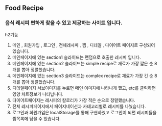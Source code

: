 
## Food Recipe

### 음식 레시피 편하게 찾을 수 있고 제공하는 사이트 입니다.

h2기능

1. 메인 , 회원가입 , 로그인 , 전체레시피 , 찜 , 디테일 , 다이어트 페이지로 구성되어 있습니다.
2. 메인페이지에 있는 section1 슬라이드는 랜덤으로 호출한 레시피 입니다.
3. 메인페이지에 있는 section2 슬라이드는 simple recipe로 재료가 가장 짧은 순 8개를 뽑아 정렬했습니다.
4. 메인페이지에 있는 section3 슬라이드는 complex recipe로 재료가 가장 긴 순 8개를 뽑아 정렬했습니다.
5. 디테일페이지 서브이미지를 누르면 메인 이미지에 나타나게 했고, etc를 클릭하면 영양 차트정보가 나타납니다.
6. 다이어트페이지는 레시피의 칼로리가 가장 적은 순으로 정렬했습니다.
7. 전체 레시피페이지에서 페이지네이션과 카테고리별로 레시피를 나눴습니다.
8. 로그인과 회원가입은 localStorage를 통해 구현하였고 로그인이 되면 레시피들을 찜목록에 담을 수 있습니다.



